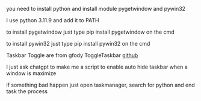 you need to install python and install module pygetwindow and pywin32

I use python 3.11.9 and add it to PATH

to install pygetwindow just type pip install pygetwindow on the cmd

to install pywin32 just type pip install pywin32 on the cmd

Taskbar Toggle are from gfody ToggleTaskbar [github](https://github.com/gfody/ToggleTaskbar)

I just ask chatgpt to make me a script to enable auto hide taskbar when a window is maximize

if something bad happen just open taskmanager, search for python and end task the process
